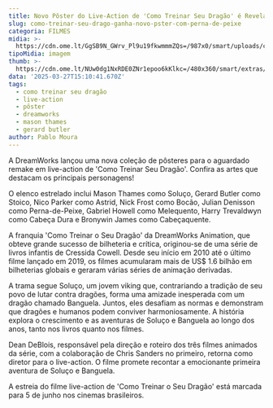 ```yaml
---
title: Novo Pôster do Live-Action de 'Como Treinar Seu Dragão' é Revelado
slug: como-treinar-seu-drago-ganha-novo-pster-com-perna-de-peixe
categoria: FILMES
midia: >-
  https://cdn.ome.lt/GgSB9N_GWrv_Pl9u19fkwmmmZQs=/987x0/smart/uploads/conteudo/fotos/OMELETE_CAPA_-_2025-03-27T115745.694.png
tipoMidia: imagem
thumb: >-
  https://cdn.ome.lt/NUw0dg1NxRDE0ZNr1epoo6kKlkc=/480x360/smart/extras/conteudos/omelete_THUMB_-_2025-03-27T115730.979.png
data: '2025-03-27T15:10:41.670Z'
tags:
  - como treinar seu dragão
  - live-action
  - pôster
  - dreamworks
  - mason thames
  - gerard butler
author: Pablo Moura
---
```


A DreamWorks lançou uma nova coleção de pôsteres para o aguardado remake em live-action de 'Como Treinar Seu Dragão'. Confira as artes que destacam os principais personagens!

O elenco estrelado inclui Mason Thames como Soluço, Gerard Butler como Stoico, Nico Parker como Astrid, Nick Frost como Bocão, Julian Denisson como Perna-de-Peixe, Gabriel Howell como Melequento, Harry Trevaldwyn como Cabeça Dura e Bronywin James como Cabeçaquente.

A franquia 'Como Treinar o Seu Dragão' da DreamWorks Animation, que obteve grande sucesso de bilheteria e crítica, originou-se de uma série de livros infantis de Cressida Cowell. Desde seu início em 2010 até o último filme lançado em 2019, os filmes acumularam mais de US$ 1.6 bilhão em bilheterias globais e geraram várias séries de animação derivadas.

A trama segue Soluço, um jovem viking que, contrariando a tradição de seu povo de lutar contra dragões, forma uma amizade inesperada com um dragão chamado Banguela. Juntos, eles desafiam as normas e demonstram que dragões e humanos podem conviver harmoniosamente. A história explora o crescimento e as aventuras de Soluço e Banguela ao longo dos anos, tanto nos livros quanto nos filmes.

Dean DeBlois, responsável pela direção e roteiro dos três filmes animados da série, com a colaboração de Chris Sanders no primeiro, retorna como diretor para o live-action. O filme promete recontar a emocionante primeira aventura de Soluço e Banguela.

A estreia do filme live-action de 'Como Treinar o Seu Dragão' está marcada para 5 de junho nos cinemas brasileiros.
